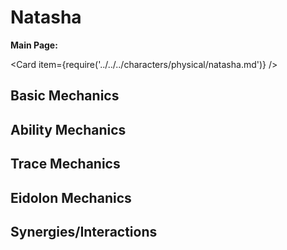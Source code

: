 # Natasha

**Main Page:**

<Card item={require('../../../characters/physical/natasha.md')} />

## Basic Mechanics

## Ability Mechanics

## Trace Mechanics

## Eidolon Mechanics

## Synergies/Interactions
